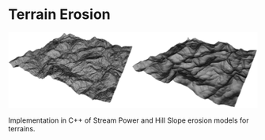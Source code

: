 # Terrain Erosion

![alt text](https://github.com/embooo/TerrainErosion/blob/main/erosion.png?raw=true)

Implementation in C++ of Stream Power and Hill Slope erosion models for terrains.
